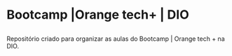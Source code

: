 # Bootcamp |Orange tech+ | DIO
##
Repositório criado para organizar as aulas do Bootcamp | Orange tech + na DIO.
